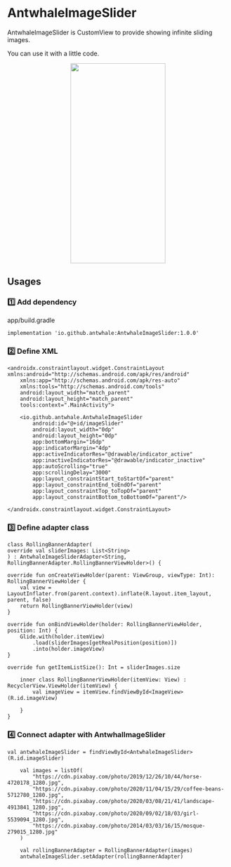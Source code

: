 # AntwhaleImageSlider

AntwhaleImageSlider is CustomView to provide showing infinite sliding images.

You can use it with a little code.

<p align="center"><img src = "https://user-images.githubusercontent.com/85996753/239445405-199b4c2e-a227-45e6-b919-074b38f3459d.gif" height="456" width="216"></p>


## Usages

### 1️⃣ Add dependency

app/build.gradle

    implementation 'io.github.antwhale:AntwhaleImageSlider:1.0.0'
    
### 2️⃣ Define XML

    <androidx.constraintlayout.widget.ConstraintLayout xmlns:android="http://schemas.android.com/apk/res/android"
        xmlns:app="http://schemas.android.com/apk/res-auto"
        xmlns:tools="http://schemas.android.com/tools"
        android:layout_width="match_parent"
        android:layout_height="match_parent"
        tools:context=".MainActivity">

        <io.github.antwhale.AntwhaleImageSlider
            android:id="@+id/imageSlider"
            android:layout_width="0dp"
            android:layout_height="0dp"
            app:bottomMargin="16dp"
            app:indicatorMargin="4dp"
            app:activeIndicatorRes="@drawable/indicator_active"
            app:inactiveIndicatorRes="@drawable/indicator_inactive"
            app:autoScrolling="true"
            app:scrollingDelay="3000"
            app:layout_constraintStart_toStartOf="parent"
            app:layout_constraintEnd_toEndOf="parent"
            app:layout_constraintTop_toTopOf="parent"
            app:layout_constraintBottom_toBottomOf="parent"/>
            
    </androidx.constraintlayout.widget.ConstraintLayout>
    
### 3️⃣ Define adapter class

    class RollingBannerAdapter(
    override val sliderImages: List<String>
    ) : AntwhaleImageSliderAdapter<String, RollingBannerAdapter.RollingBannerViewHolder>() {

    override fun onCreateViewHolder(parent: ViewGroup, viewType: Int): RollingBannerViewHolder {
        val view = LayoutInflater.from(parent.context).inflate(R.layout.item_layout, parent, false)
        return RollingBannerViewHolder(view)
    }

    override fun onBindViewHolder(holder: RollingBannerViewHolder, position: Int) {
        Glide.with(holder.itemView)
            .load(sliderImages[getRealPosition(position)])
            .into(holder.imageView)
    }

    override fun getItemListSize(): Int = sliderImages.size

        inner class RollingBannerViewHolder(itemView: View) : RecyclerView.ViewHolder(itemView) {
            val imageView = itemView.findViewById<ImageView>(R.id.imageView)

        }
    }
    
### 4️⃣ Connect adapter with AntwhalImageSlider

    val antwhaleImageSlider = findViewById<AntwhaleImageSlider>(R.id.imageSlider)
        
        val images = listOf(
            "https://cdn.pixabay.com/photo/2019/12/26/10/44/horse-4720178_1280.jpg",
            "https://cdn.pixabay.com/photo/2020/11/04/15/29/coffee-beans-5712780_1280.jpg",
            "https://cdn.pixabay.com/photo/2020/03/08/21/41/landscape-4913841_1280.jpg",
            "https://cdn.pixabay.com/photo/2020/09/02/18/03/girl-5539094_1280.jpg",
            "https://cdn.pixabay.com/photo/2014/03/03/16/15/mosque-279015_1280.jpg"
        )

        val rollingBannerAdapter = RollingBannerAdapter(images)
        antwhaleImageSlider.setAdapter(rollingBannerAdapter)
        
